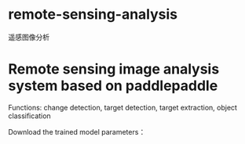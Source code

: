 # remote-sensing-analysis
遥感图像分析

# Remote sensing image analysis system based on paddlepaddle

Functions: change detection, target detection, target extraction, object classification

Download the trained model parameters：
